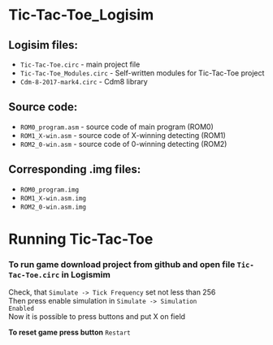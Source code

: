 # Tic-Tac-Toe_Logisim

## Logisim files:
* <code>Tic-Tac-Toe.circ</code> - main project file
* <code>Tic-Tac-Toe_Modules.circ</code> - Self-written modules for Tic-Tac-Toe project
* <code>Cdm-8-2017-mark4.circ</code> - Cdm8 library

## Source code:
* <code>ROM0_program.asm</code> - source code of main program (ROM0)
* <code>ROM1_X-win.asm</code> - source code of X-winning detecting (ROM1)
* <code>ROM2_0-win.asm</code> - source code of 0-winning detecting (ROM2)

## Corresponding .img files:
* <code>ROM0_program.img</code>
* <code>ROM1_X-win.asm.img</code>
* <code>ROM2_0-win.asm.img</code>


# Running Tic-Tac-Toe
### To run game download project from github and open file <code>Tic-Tac-Toe.circ</code> in Logismim  
Check, that <code>Simulate -> Tick Frequency</code> set not less than 256  
Then press enable simulation in <code>Simulate -> Simulation Enabled</code>  
Now it is possible to press buttons and put X on field  

**To reset game press button** <code>Restart</code>
